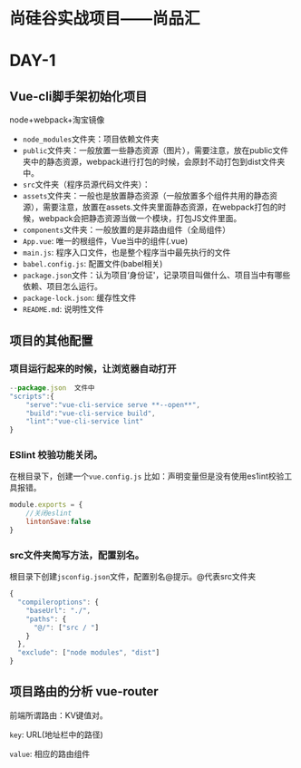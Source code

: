 # 尚硅谷实战项目——尚品汇

# DAY-1

## Vue-cli脚手架初始化项目

node+webpack+淘宝镜像

- `node_modules`文件夹：项目依赖文件夹
- `public`文件夹：一般放置一些静态资源（图片），需要注意，放在public文件夹中的静态资源，webpack进行打包的时候，会原封不动打包到dist文件夹中。
- `src`文件夹（程序员源代码文件夹）：
- `assets`文件夹：一般也是放置静态资源（一般放置多个组件共用的静态资源），需要注意，放置在assets.文件夹里面静态资源，在webpack打包的时候，webpack会把静态资源当做一个模块，打包JS文件里面。
- `components`文件夹：一般放置的是非路由组件（全局组件）
- `App.vue`: 唯一的根组件，Vue当中的组件(.vue)
- `main.js`: 程序入口文件，也是整个程序当中最先执行的文件
- `babel.config.js`: 配置文件(babel相关)
- `package.json`文件：认为项目‘身份证'，记录项目叫做什么、项目当中有哪些依赖、项目怎么运行。
- `package-lock.json`: 缓存性文件
- `README.md`: 说明性文件

## 项目的其他配置

### 项目运行起来的时候，让浏览器自动打开

```jsx
--package.json  文件中
"scripts":{
	"serve":"vue-cli-service serve **--open**",
	"build":"vue-cli-service build",
	"lint":"vue-cli-service lint"
}
```

### ESlint 校验功能关闭。

在根目录下，创建一个`vue.config.js`
比如：声明变量但是没有使用es1int校验工具报错。

```jsx
module.exports = {
	//关闭eslint
	lintonSave:false
}
```

### src文件夹简写方法，配置别名。

根目录下创建`jsconfig.json`文件，配置别名@提示。@代表src文件夹

```jsx
{
  "compileroptions": {
    "baseUrl": "./",
    "paths": {
      "@/": ["src / "]
    }
  },
  "exclude": ["node modules", "dist"]
}
```

## 项目路由的分析 vue-router

前端所谓路由：KV键值对。

`key`:  URL(地址栏中的路径)

`value`:  相应的路由组件